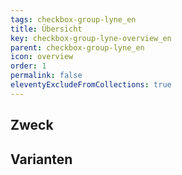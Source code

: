 ```yaml
---
tags: checkbox-group-lyne_en
title: Übersicht
key: checkbox-group-lyne-overview_en
parent: checkbox-group-lyne_en
icon: overview
order: 1
permalink: false
eleventyExcludeFromCollections: true
---
```


## Zweck

## Varianten

